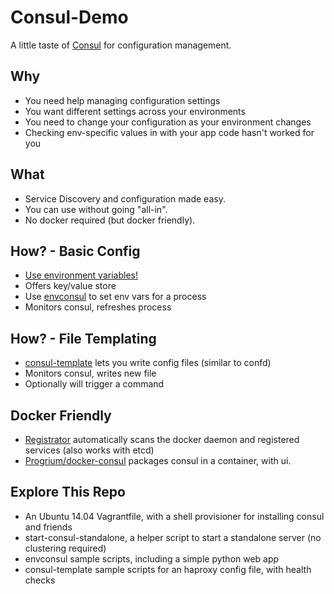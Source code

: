 # Consul-Demo

A little taste of [Consul](consul.io) for configuration management.

## Why

* You need help managing configuration settings
* You want different settings across your environments
* You need to change your configuration as your environment changes
* Checking env-specific values in with your app code hasn't worked for you

## What

* Service Discovery and configuration made easy.
* You can use without going "all-in".
* No docker required (but docker friendly).

## How? - Basic Config

* [Use environment variables!](http://12factor.net/config)
* Offers key/value store
* Use [envconsul](https://github.com/hashicorp/envconsul) to set env vars for a process 
* Monitors consul, refreshes process

## How? - File Templating

* [consul-template](https://github.com/hashicorp/consul-template) lets you write config files (similar to confd)
* Monitors consul, writes new file
* Optionally will trigger a command

## Docker Friendly

* [Registrator](https://github.com/gliderlabs/registrator) automatically scans the docker 
  daemon and registered services (also works with etcd)
* [Progrium/docker-consul](https://github.com/progrium/docker-consul) packages consul in a container, with ui.

## Explore This Repo

* An Ubuntu 14.04 Vagrantfile, with a shell provisioner for installing consul and friends
* start-consul-standalone, a helper script to start a standalone server (no clustering required)
* envconsul sample scripts, including a simple python web app
* consul-template sample scripts for an haproxy config file, with health checks

